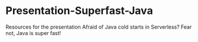 # Presentation-Superfast-Java
Resources for the presentation Afraid of Java cold starts in Serverless? Fear not, Java is super fast!
